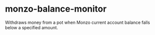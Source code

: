 # monzo-balance-monitor
Withdraws money from a pot when Monzo current account balance falls below a specified amount.
